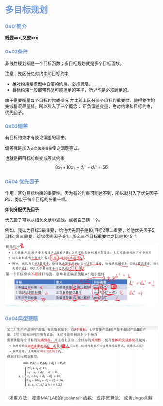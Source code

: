 # <font color = "#749DD6">多目标规划</font>

### <font color = "#749DD6">0x01简介</font>

**既要xxx,又要xxx**

### <font color = "#749DD6">0x02条件</font>

非线性规划都是一个目标函数；多目标规划就是多个目标函数。

注意：要区分绝对约束和目标约束

*  绝对约束是模型中自带的约束，必须满足。
* 目标约束一般都带有尽可能满足的字样，所以不是必须满足的。



由于需要衡量每个目标的完成情况 并主观上区分三个目标的重要性，使得整体的完成情况尽量好。所以引入了三个概念： 正负偏差变量，绝对约束和目标约束，优先因子。

### <font color = "#749DD6">0x03偏差</font>

有目标约束才有谈论偏差的理由。

偏差就是加入`正负偏差变量`使之满足等式。

也就是把目标约束变成等式约束
$$
8 x_{1}+10 x_{2}+d_{i}^{-}-d_{i}^{+}=56
$$

### <font color = "#749DD6">0x04 优先因子</font>

作用：区分目标约束的重要性。因为有的约束可能达不到，所以就引入了优先因子$Px$，类似于每个目标的权重一样。

**如何分配优先因子**

优先因子可以从相关文献中查找，或者自己猜一个。

例如，我认为目标3最重要，给他优先因子是10;目标2第二重要，给他优先因子5;目标1第三重要，给它优先因子是1。那么三个目标重要性之比是10: 5: 1

![image-20220707111359097](./pictures/image-20220707111359097.png)



### <font color = "#749DD6">0x04典型赛题</font>

![image-20220707111814728](./pictures/image-20220707111814728.png)

 

![image-20220707112602572](./pictures/image-20220707112602572.png)
